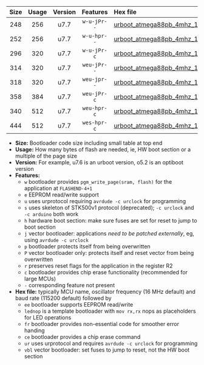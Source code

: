 |Size|Usage|Version|Features|Hex file|
|:-:|:-:|:-:|:-:|:--|
|248|256|u7.7|`w-u-jPr--`|[urboot_atmega88pb_4mhz_19200bps_lednop_ur_vbl.hex](https://raw.githubusercontent.com/stefanrueger/urboot.hex/main/mcus/atmega88pb/fcpu_4mhz/19200_bps/urboot_atmega88pb_4mhz_19200bps_lednop_ur_vbl.hex)|
|252|256|u7.7|`w-u-hpr--`|[urboot_atmega88pb_4mhz_19200bps_lednop_fr_ur.hex](https://raw.githubusercontent.com/stefanrueger/urboot.hex/main/mcus/atmega88pb/fcpu_4mhz/19200_bps/urboot_atmega88pb_4mhz_19200bps_lednop_fr_ur.hex)|
|296|320|u7.7|`w-u-jPr-c`|[urboot_atmega88pb_4mhz_19200bps_lednop_fr_ce_ur_vbl.hex](https://raw.githubusercontent.com/stefanrueger/urboot.hex/main/mcus/atmega88pb/fcpu_4mhz/19200_bps/urboot_atmega88pb_4mhz_19200bps_lednop_fr_ce_ur_vbl.hex)|
|314|320|u7.7|`weu-jPr--`|[urboot_atmega88pb_4mhz_19200bps_ee_lednop_ur_vbl.hex](https://raw.githubusercontent.com/stefanrueger/urboot.hex/main/mcus/atmega88pb/fcpu_4mhz/19200_bps/urboot_atmega88pb_4mhz_19200bps_ee_lednop_ur_vbl.hex)|
|318|320|u7.7|`weu-jpr--`|[urboot_atmega88pb_4mhz_19200bps_ee_lednop_fr_ur_vbl.hex](https://raw.githubusercontent.com/stefanrueger/urboot.hex/main/mcus/atmega88pb/fcpu_4mhz/19200_bps/urboot_atmega88pb_4mhz_19200bps_ee_lednop_fr_ur_vbl.hex)|
|358|384|u7.7|`weu-jPr-c`|[urboot_atmega88pb_4mhz_19200bps_ee_lednop_fr_ce_ur_vbl.hex](https://raw.githubusercontent.com/stefanrueger/urboot.hex/main/mcus/atmega88pb/fcpu_4mhz/19200_bps/urboot_atmega88pb_4mhz_19200bps_ee_lednop_fr_ce_ur_vbl.hex)|
|340|512|u7.7|`weu-hpr-c`|[urboot_atmega88pb_4mhz_19200bps_ee_lednop_fr_ce_ur.hex](https://raw.githubusercontent.com/stefanrueger/urboot.hex/main/mcus/atmega88pb/fcpu_4mhz/19200_bps/urboot_atmega88pb_4mhz_19200bps_ee_lednop_fr_ce_ur.hex)|
|444|512|u7.7|`wes-hpr-c`|[urboot_atmega88pb_4mhz_19200bps_ee_lednop_fr_ce.hex](https://raw.githubusercontent.com/stefanrueger/urboot.hex/main/mcus/atmega88pb/fcpu_4mhz/19200_bps/urboot_atmega88pb_4mhz_19200bps_ee_lednop_fr_ce.hex)|

- **Size:** Bootloader code size including small table at top end
- **Usage:** How many bytes of flash are needed, ie, HW boot section or a multiple of the page size
- **Version:** For example, u7.6 is an urboot version, o5.2 is an optiboot version
- **Features:**
  + `w` bootloader provides `pgm_write_page(sram, flash)` for the application at `FLASHEND-4+1`
  + `e` EEPROM read/write support
  + `u` uses urprotocol requiring `avrdude -c urclock` for programming
  + `s` uses skeleton of STK500v1 protocol (deprecated); `-c urclock` and `-c arduino` both work
  + `h` hardware boot section: make sure fuses are set for reset to jump to boot section
  + `j` vector bootloader: applications *need to be patched externally*, eg, using `avrdude -c urclock`
  + `p` bootloader protects itself from being overwritten
  + `P` vector bootloader only: protects itself and reset vector from being overwritten
  + `r` preserves reset flags for the application in the register R2
  + `c` bootloader provides chip erase functionality (recommended for large MCUs)
  + `-` corresponding feature not present
- **Hex file:** typically MCU name, oscillator frequency (16 MHz default) and baud rate (115200 default) followed by
  + `ee` bootloader supports EEPROM read/write
  + `lednop` is a template bootloader with `mov rx,rx` nops as placeholders for LED operations
  + `fr` bootloader provides non-essential code for smoother error handing
  + `ce` bootloader provides a chip erase command
  + `ur` uses urprotocol and requires `avrdude -c urclock` for programming
  + `vbl` vector bootloader: set fuses to jump to reset, not the HW boot section
